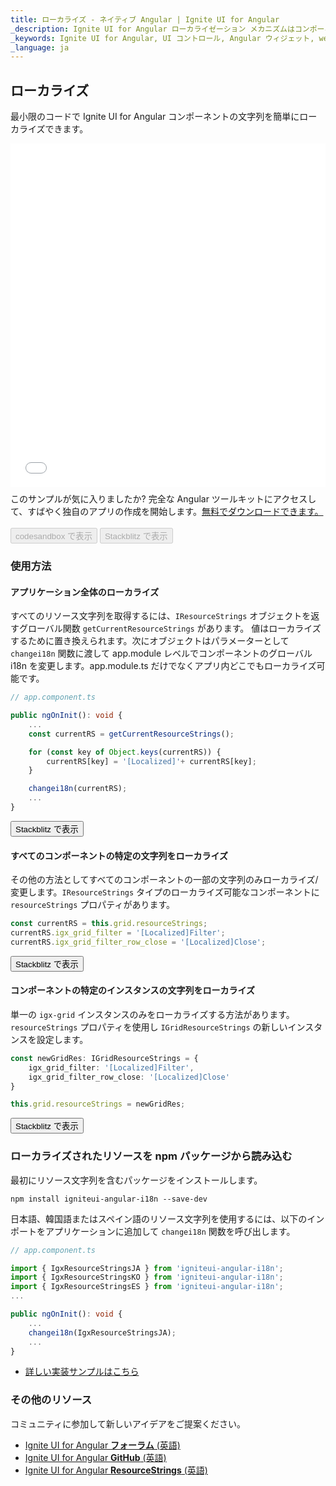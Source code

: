 ```yaml
---
title: ローカライズ - ネイティブ Angular | Ignite UI for Angular
_description: Ignite UI for Angular ローカライゼーション メカニズムはコンポーネントの文字列をローカライズ/変更する機能をサポートします。
_keywords: Ignite UI for Angular, UI コントロール, Angular ウィジェット, web ウィジェット, UI ウィジェット, Angular, ネイティブ Angular コンポーネント スイート, ネイティブ Angular コントロール, ネイティブ Angular コンポーネント ライブラリ、ネイティブ Angular コンポーネント
_language: ja
---
```


## ローカライズ

最小限のコードで Ignite UI for Angular コンポーネントの文字列を簡単にローカライズできます。

<div class="sample-container loading" style="height:550px">
    <iframe id="localization-sample-1-iframe" src="{environment:demosBaseUrl}/services/localization-sample-1" width="100%" height="100%" seamless="" frameborder="0" onload="onSampleIframeContentLoaded(this);"></iframe>
</div>
<p style="margin: 0;padding-top: 0.5rem">このサンプルが気に入りましたか? 完全な Angular ツールキットにアクセスして、すばやく独自のアプリの作成を開始します。<a class="no-external-icon mchNoDecorate trackCTA" target="_blank" href="https://www.infragistics.com/products/ignite-ui-angular/download" data-xd-ga-action="Download" data-xd-ga-label="Ignite UI for Angular">無料でダウンロードできます。</a></p>
<br/>
<div>
<button data-localize="codesandbox" disabled class="codesandbox-btn" data-iframe-id="localization-sample-1-iframe" data-demos-base-url="{environment:demosBaseUrl}">codesandbox で表示</button>
<button data-localize="stackblitz" disabled class="stackblitz-btn" data-iframe-id="localization-sample-1-iframe" data-demos-base-url="{environment:demosBaseUrl}">Stackblitz で表示</button>
</div>

### 使用方法

#### アプリケーション全体のローカライズ

すべてのリソース文字列を取得するには、`IResourceStrings` オブジェクトを返すグローバル関数 `getCurrentResourceStrings` があります。 
値はローカライズするために置き換えられます。次にオブジェクトはパラメーターとして `changei18n` 関数に渡して app.module レベルでコンポーネントのグローバル i18n を変更します。app.module.ts だけでなくアプリ内どこでもローカライズ可能です。

```typescript
// app.component.ts

public ngOnInit(): void {
    ...
    const currentRS = getCurrentResourceStrings();

    for (const key of Object.keys(currentRS)) {
        currentRS[key] = '[Localized]'+ currentRS[key];
    }

    changei18n(currentRS);
    ...
}
```
<div>
<button data-localize="stackblitz" class="stackblitz-btn" data-sample-src="{environment:demosBaseUrl}/services/localization-sample-2"
    data-demos-base-url="{environment:demosBaseUrl}">Stackblitz で表示
</button>
</div>

#### すべてのコンポーネントの特定の文字列をローカライズ

その他の方法としてすべてのコンポーネントの一部の文字列のみローカライズ/変更します。`IResourceStrings` タイプのローカライズ可能なコンポーネントに `resourceStrings` プロパティがあります。

```typescript
const currentRS = this.grid.resourceStrings;
currentRS.igx_grid_filter = '[Localized]Filter';
currentRS.igx_grid_filter_row_close = '[Localized]Close';
```

<div>
    <button data-localize="stackblitz" class="stackblitz-btn" data-sample-src="{environment:demosBaseUrl}/services/localization-sample-3" 
        data-demos-base-url="{environment:demosBaseUrl}">Stackblitz で表示
    </button>
</div>

#### コンポーネントの特定のインスタンスの文字列をローカライズ

単一の `igx-grid` インスタンスのみをローカライズする方法があります。`resourceStrings` プロパティを使用し `IGridResourceStrings` の新しいインスタンスを設定します。

```typescript
const newGridRes: IGridResourceStrings = {
    igx_grid_filter: '[Localized]Filter',
    igx_grid_filter_row_close: '[Localized]Close'
}

this.grid.resourceStrings = newGridRes;
```

<div>
<button data-localize="stackblitz" class="stackblitz-btn" data-iframe-id="localization-sample-1-iframe" data-demos-base-url="{environment:demosBaseUrl}">Stackblitz で表示</button>
</div>

### ローカライズされたリソースを npm パッケージから読み込む

最初にリソース文字列を含むパッケージをインストールします。

`npm install igniteui-angular-i18n --save-dev`

日本語、韓国語またはスペイン語のリソース文字列を使用するには、以下のインポートをアプリケーションに追加して `changei18n` 関数を呼び出します。

```typescript
// app.component.ts

import { IgxResourceStringsJA } from 'igniteui-angular-i18n';
import { IgxResourceStringsKO } from 'igniteui-angular-i18n';
import { IgxResourceStringsES } from 'igniteui-angular-i18n';
...

public ngOnInit(): void {
    ...
    changei18n(IgxResourceStringsJA);
    ...
}
```

* [詳しい実装サンプルはこちら](https://kb.jp.infragistics.com/?p=535)

### その他のリソース

<div class="divider--half"></div>

コミュニティに参加して新しいアイデアをご提案ください。

* [Ignite UI for Angular **フォーラム** (英語) ](https://www.infragistics.com/community/forums/f/ignite-ui-for-angular)
* [Ignite UI for Angular **GitHub** (英語) ](https://github.com/IgniteUI/igniteui-angular)
* [Ignite UI for Angular **ResourceStrings** (英語) ](https://github.com/IgniteUI/igniteui-angular-i18n)
